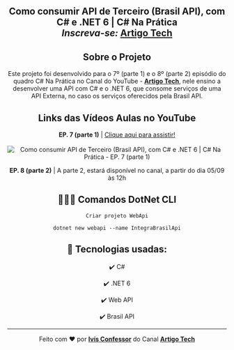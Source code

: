 <h2 align="center">
    Como consumir API de Terceiro (Brasil API), com C# e .NET 6 | C# Na Prática
    <br />
    <strong><em>Inscreva-se: </em><a href="https://youtube.com/artigotech?sub_confirmation=1">Artigo Tech</a></strong>
</h1>

<div align="center">

## Sobre o Projeto

<p>
    Este projeto foi desenvolvido para o 7º (parte 1) e o 8º (parte 2) episódio do quadro C# Na Prática no Canal do YouTube - <strong><a href="https://www.youtube.com/channel/UCHeVeHuy4m3HorYWirak2dg">Artigo Tech</a></strong>,
    nele ensino a desenvolver uma API com C# e o .NET 6, que consome serviços
    de uma API Externa, no caso os serviços oferecidos pela Brasil API.
    <br />
</p>

</div>

<div align="center">

## Links das Vídeos Aulas no YouTube

<p>
    <strong>EP. 7 (parte 1)</strong> | <a href="https://www.youtube.com/watch?v=Xl9VYiUSArU">Clique aqui para assistir!</a>
    <br />
    <br />
    <img 
        src="https://i.ytimg.com/vi/Xl9VYiUSArU/maxresdefault.jpg" 
        alt="Como consumir API de Terceiro (Brasil API), com C# e .NET 6 | C# Na Prática - EP. 7 (parte 1)"
    />
</p>

<p>
    <strong>EP. 8 (parte 2)</strong> | A parte 2, estará disponível no canal, a partir do dia 05/09 às 12h 
</p>

</div>

<div align="center">

## 👨🏽‍💻 Comandos DotNet CLI
 
`Criar projeto WebApi`
```
dotnet new webapi --name IntegraBrasilApi
```

</div>

<div align="center">

## 🚀 Tecnologias usadas:

✔️ C#

✔️ .NET 6

✔️ Web API

✔️ Brasil API

</div>

<hr />

<div align="center">
    Feito com <span role="img" aria-label="coração">❤️</span> por <strong><a href="https://github.com/ivisconfessor">Ivís Confessor</a></strong> 
    do Canal <strong><a href="https://youtube.com/artigotech?sub_confirmation=1">Artigo Tech</a></strong>
</div>
